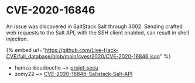 # CVE-2020-16846

An issue was discovered in SaltStack Salt through 3002. Sending crafted web requests to the Salt API, with the SSH client enabled, can result in shell injection.

{% embed url="https://github.com/Live-Hack-CVE/full_database/blob/main/cves/2020/CVE-2020-16846.json" %}


* hamza-boudouche ~> [projet-secu](https://zeste.alice-snow.ru/2020/database/cve-2020-16846/projet-secu-hamza-boudouche)
* zomy22 ~> [CVE-2020-16846-Saltstack-Salt-API](https://zeste.alice-snow.ru/2020/database/cve-2020-16846/cve-2020-16846-saltstack-salt-api-zomy22)